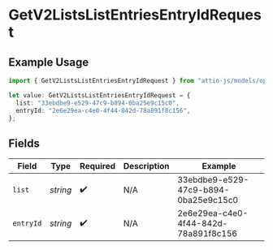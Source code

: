 # GetV2ListsListEntriesEntryIdRequest

## Example Usage

```typescript
import { GetV2ListsListEntriesEntryIdRequest } from "attio-js/models/operations/getv2listslistentriesentryid.js";

let value: GetV2ListsListEntriesEntryIdRequest = {
  list: "33ebdbe9-e529-47c9-b894-0ba25e9c15c0",
  entryId: "2e6e29ea-c4e0-4f44-842d-78a891f8c156",
};
```

## Fields

| Field                                | Type                                 | Required                             | Description                          | Example                              |
| ------------------------------------ | ------------------------------------ | ------------------------------------ | ------------------------------------ | ------------------------------------ |
| `list`                               | *string*                             | :heavy_check_mark:                   | N/A                                  | 33ebdbe9-e529-47c9-b894-0ba25e9c15c0 |
| `entryId`                            | *string*                             | :heavy_check_mark:                   | N/A                                  | 2e6e29ea-c4e0-4f44-842d-78a891f8c156 |